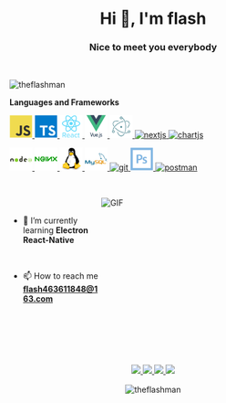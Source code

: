 <h1 align="center">Hi 👋, I'm flash</h1>
<h3 align="center">Nice to meet you everybody</h3>
<br />

<p>&nbsp;
  <img align="left" src="https://github-readme-stats.vercel.app/api?username=theflashman&show_icons=true&theme=merko&locale=en" alt="theflashman" />

  **Languages and Frameworks**
 
  <p>
    <a href="https://developer.mozilla.org/en-US/docs/Web/JavaScript" target="_blank" rel="noreferrer"> <img src="https://raw.githubusercontent.com/devicons/devicon/master/icons/javascript/javascript-original.svg" alt="javascript" width="40" height="40"/> </a> 
    <a href="https://www.typescriptlang.org/" target="_blank" rel="noreferrer"> <img src="https://raw.githubusercontent.com/devicons/devicon/master/icons/typescript/typescript-original.svg" alt="typescript" width="40" height="40"/> </a> 
    <a href="https://reactjs.org/" target="_blank" rel="noreferrer"> <img src="https://raw.githubusercontent.com/devicons/devicon/master/icons/react/react-original-wordmark.svg" alt="react" width="40" height="40"/> </a> 
    <a href="https://vuejs.org/" target="_blank" rel="noreferrer"> <img src="https://raw.githubusercontent.com/devicons/devicon/master/icons/vuejs/vuejs-original-wordmark.svg" alt="vuejs" width="40" height="40"/> </a> 
    <a href="https://www.electronjs.org" target="_blank" rel="noreferrer"> <img src="https://raw.githubusercontent.com/devicons/devicon/master/icons/electron/electron-original.svg" alt="electron" width="40" height="40"/> </a> 
    <a href="https://nextjs.org/" target="_blank" rel="noreferrer"> <img src="https://cdn.worldvectorlogo.com/logos/nextjs-2.svg" alt="nextjs" width="40" height="40"/> </a> 
    <a href="https://www.chartjs.org" target="_blank" rel="noreferrer"> <img src="https://www.chartjs.org/media/logo-title.svg" alt="chartjs" width="40" height="40"/> </a>
  </p>
  <p>
    <a href="https://nodejs.org" target="_blank" rel="noreferrer"> <img src="https://raw.githubusercontent.com/devicons/devicon/master/icons/nodejs/nodejs-original-wordmark.svg" alt="nodejs" width="40" height="40"/> </a> 
    <a href="https://www.nginx.com" target="_blank" rel="noreferrer"> <img src="https://raw.githubusercontent.com/devicons/devicon/master/icons/nginx/nginx-original.svg" alt="nginx" width="40" height="40"/> </a>
    <a href="https://www.linux.org/" target="_blank" rel="noreferrer"> <img src="https://raw.githubusercontent.com/devicons/devicon/master/icons/linux/linux-original.svg" alt="linux" width="40" height="40"/> </a> 
    <a href="https://www.mysql.com/" target="_blank" rel="noreferrer"> <img src="https://raw.githubusercontent.com/devicons/devicon/master/icons/mysql/mysql-original-wordmark.svg" alt="mysql" width="40" height="40"/> </a>  
    <a href="https://git-scm.com/" target="_blank" rel="noreferrer"> <img src="https://www.vectorlogo.zone/logos/git-scm/git-scm-icon.svg" alt="git" width="40" height="40"/> </a>
    <a href="https://www.photoshop.com/en" target="_blank" rel="noreferrer"> <img src="https://raw.githubusercontent.com/devicons/devicon/master/icons/photoshop/photoshop-line.svg" alt="photoshop" width="40" height="40"/> </a> 
    <a href="https://postman.com" target="_blank" rel="noreferrer"> <img src="https://www.vectorlogo.zone/logos/getpostman/getpostman-icon.svg" alt="postman" width="40" height="40"/> </a> 
  </p>
</p>
<br />

<p>&nbsp;
<img align="right" alt="GIF" src="https://github.com/abhisheknaiidu/abhisheknaiidu/blob/master/code.gif?raw=true" width="343" height="220" title="Do what you like, and do it best!">
<br />

- 🌱 I’m currently learning **Electron React-Native**
  
  <br />

- 📫 How to reach me **flash463611848@163.com**
  
   &nbsp;
</p>

<p>  &nbsp;</p>
<br />

<p align="center">  
  <a href="https://github.com/theflashman">
    <img src="https://badges.pufler.dev/visits/theflashman/theflashman?style=flat-square&color=black&logo=github">
  </a>
  <a href="https://github.com/theflashman">
    <img src="https://badges.pufler.dev/years/theflashman?style=flat-square&color=black&logo=github">
  </a>
  <a href="https://github.com/theflashman?tab=repositories">
    <img src="https://badges.pufler.dev/repos/theflashman?style=flat-square&color=black&logo=github">
  </a>
  <a href="https://github.com/theflashman">
    <img src="https://badges.pufler.dev/commits/monthly/theflashman?style=flat-square&color=black&logo=github">
  </a> </p>

<p align="center"><img align="center" src="https://github-readme-streak-stats.herokuapp.com/?user=theflashman&theme=dark" alt="theflashman" /></p>

  
</p>


